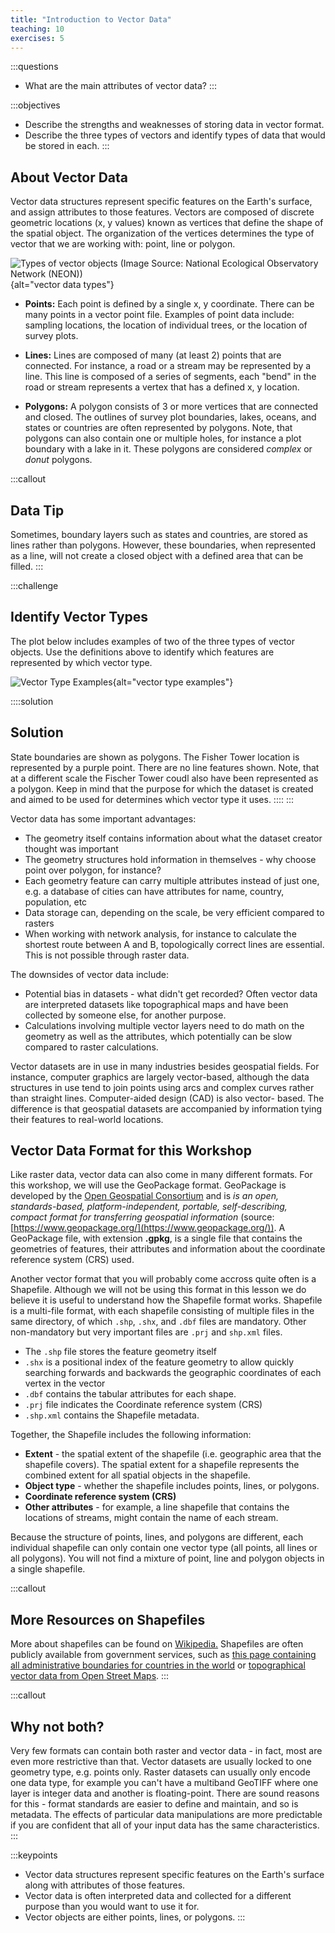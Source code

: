 ```yaml
---
title: "Introduction to Vector Data"
teaching: 10
exercises: 5
---
```


:::questions
- What are the main attributes of vector data?
:::

:::objectives
- Describe the strengths and weaknesses of storing data in vector format.
- Describe the three types of vectors and identify types of data that would be stored in each.
:::

## About Vector Data

Vector data structures represent specific features on the Earth's surface, and
assign attributes to those features. Vectors are composed of discrete geometric
locations (x, y values) known as vertices that define the shape of the spatial
object. The organization of the vertices determines the type of vector that we
are working with: point, line or polygon.

![Types of vector objects (Image Source: National Ecological Observatory Network (NEON))](fig/E02/pnt_line_poly.png){alt="vector data types"}

* **Points:** Each point is defined by a single x, y coordinate. There can be
many points in a vector point file. Examples of point data include: sampling
locations, the location of individual trees, or the location of survey plots.

* **Lines:** Lines are composed of many (at least 2) points that are connected.
For instance, a road or a stream may be represented by a line. This line is
composed of a series of segments, each "bend" in the road or stream represents a
vertex that has a defined x, y location.

* **Polygons:** A polygon consists of 3 or more vertices that are connected and
closed. The outlines of survey plot boundaries, lakes, oceans, and states or
countries are often represented by polygons. Note, that polygons can also contain one 
or multiple holes, for instance a plot boundary with a lake in it. These polygons are 
considered *complex* or *donut* polygons. 

:::callout
## Data Tip

Sometimes, boundary layers such as states and countries, are stored as lines
rather than polygons. However, these boundaries, when represented as a line,
will not create a closed object with a defined area that can be filled.
:::

:::challenge
## Identify Vector Types

The plot below includes examples of two of the three types of vector
objects. Use the definitions above to identify which features
are represented by which vector type.

![Vector Type Examples](fig/E02/vector_types_examples.png){alt="vector type examples"}

::::solution
## Solution

State boundaries are shown as polygons. The Fisher Tower location is
represented by a purple point. There are no line features shown. 
Note, that at a different scale the Fischer Tower coudl also have been represented as a polygon. 
Keep in mind that the purpose for which the dataset is created and aimed to be used for determines 
which vector type it uses. 
::::
:::

Vector data has some important advantages:

* The geometry itself contains information about what the dataset creator thought was important
* The geometry structures hold information in themselves - why choose point over polygon, for instance?
* Each geometry feature can carry multiple attributes instead of just one, e.g. a database of cities can have attributes for name, country, population, etc
* Data storage can, depending on the scale, be very efficient compared to rasters
* When working with network analysis, for instance to calculate the shortest route between A and B, topologically correct lines are essential. This is not possible through raster data. 

The downsides of vector data include:

* Potential bias in datasets - what didn't get recorded? Often vector data are interpreted datasets like topographical maps and have been collected by someone else, for another purpose.
* Calculations involving multiple vector layers need to do math on the
  geometry as well as the attributes, which potentially can be slow compared to raster calculations.

Vector datasets are in use in many industries besides geospatial fields. For
instance, computer graphics are largely vector-based, although the data
structures in use tend to join points using arcs and complex curves rather than
straight lines. Computer-aided design (CAD) is also vector- based. The
difference is that geospatial datasets are accompanied by information tying
their features to real-world locations.

## Vector Data Format for this Workshop

Like raster data, vector data can also come in many different formats. For this
workshop, we will use the GeoPackage format. GeoPackage is developed by the [Open Geospatial Consortium](https://www.ogc.org/) and is *is an open, standards-based, platform-independent, portable, self-describing, compact format for transferring geospatial information* (source: [https://www.geopackage.org/](https://www.geopackage.org/)). A GeoPackage file, with extension **.gpkg**, is a single file that contains the geometries of features, their attributes and information about the coordinate reference system (CRS) used.  

Another vector format that you will probably come accross quite often is a Shapefile. Although we will not be using this format in this lesson we do believe it is useful to understand how the Shapefile format works. Shapefile is a multi-file format, with each shapefile consisting of multiple files in the same directory, of which `.shp`, `.shx`, and `.dbf` files are mandatory. Other non-mandatory but very important files are `.prj` and `shp.xml` files.

- The `.shp` file stores the feature geometry itself
- `.shx` is a positional index of the feature geometry to allow quickly searching forwards and backwards the geographic coordinates of each vertex in the vector
- `.dbf` contains the tabular attributes for each shape.
- `.prj` file indicates the Coordinate reference system (CRS)
- `.shp.xml` contains the Shapefile metadata.

Together, the Shapefile includes the following information:

* **Extent** - the spatial extent of the shapefile (i.e. geographic area that
the shapefile covers). The spatial extent for a shapefile represents the
combined extent for all spatial objects in the shapefile.
* **Object type** - whether the shapefile includes points, lines, or polygons.
* **Coordinate reference system (CRS)**
* **Other attributes** - for example, a line shapefile that contains the
locations of streams, might contain the name of each stream.

Because the structure of points, lines, and polygons are different, each
individual shapefile can only contain one vector type (all points, all lines
or all polygons). You will not find a mixture of point, line and polygon
objects in a single shapefile.

:::callout
## More Resources on Shapefiles

More about shapefiles can be found on
[Wikipedia.](https://en.wikipedia.org/wiki/Shapefile) Shapefiles are often publicly
available from government services, such as [this page containing all administrative boundaries for countries in the world](https://gadm.org/download_country.html) or
[topographical vector data from Open Street Maps](https://download.geofabrik.de/).
:::

:::callout
## Why not both?

Very few formats can contain both raster and vector data - in fact, most are
even more restrictive than that. Vector datasets are usually locked to one
geometry type, e.g. points only. Raster datasets can usually only encode one
data type, for example you can't have a multiband GeoTIFF where one layer is
integer data and another is floating-point. There are sound reasons for this -
format standards are easier to define and maintain, and so is metadata. The
effects of particular data manipulations are more predictable if you are
confident that all of your input data has the same characteristics.
:::


:::keypoints
- Vector data structures represent specific features on the Earth's surface along with attributes of those features.
- Vector data is often interpreted data and collected for a different purpose than you would want to use it for.
- Vector objects are either points, lines, or polygons.
:::
